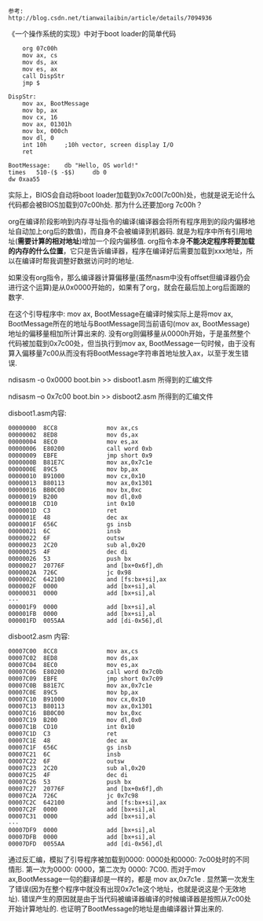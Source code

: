 ```
参考: 
http://blog.csdn.net/tianwailaibin/article/details/7094936
```

《一个操作系统的实现》中对于boot loader的简单代码

```
    org 07c00h
    mov ax, cs
    mov ds, ax
    mov es, ax
    call DispStr
    jmp $

DispStr:
    mov ax, BootMessage
    mov bp, ax
    mov cx, 16
    mov ax, 01301h
    mov bx, 000ch
    mov dl, 0
    int 10h     ;10h vector, screen display I/O
    ret

BootMessage:    db "Hello, OS world!"
times   510-($ -$$)     db 0
dw 0xaa55
```

实际上，BIOS会自动将boot loader加载到0x7c00(7c00h)处，也就是说无论什么代码都会被BIOS加载到07c00h处. 那为什么还要加org 7c00h？

org在编译阶段影响到内存寻址指令的编译(编译器会将所有程序用到的段内偏移地址自动加上org后的数值)，而自身不会被编译到机器码. 就是为程序中所有引用地址(**需要计算的相对地址**)增加一个段内偏移值. org指令本身**不能决定程序将要加载的内存的什么位置**，它只是告诉编译器，程序在编译好后需要加载到xxx地址，所以在编译时帮我调整好数据访问时的地址. 

如果没有org指令，那么编译器计算偏移量(虽然nasm中没有offset但编译器仍会进行这个运算)是从0x0000开始的，如果有了org，就会在最后加上org后面跟的数字. 

在这个引导程序中: mov ax, BootMessage在编译时候实际上是将mov ax, BootMessage所在的地址与BootMessage同当前语句(mov ax, BootMessage)地址的偏移量相加所计算出来的. 没有org则偏移量从0000h开始，于是虽然整个代码被加载到0x7c00处，但当执行到mov ax, BootMessage一句时候，由于没有算入偏移量7c00从而没有将BootMessage字符串首地址放入ax，以至于发生错误. 

ndisasm -o 0x0000 boot.bin >> disboot1.asm 所得到的汇编文件

ndisasm –o 0x7c00 boot.bin >> disboot2.asm 所得到的汇编文件


disboot1.asm内容: 

```
00000000  8CC8              mov ax,cs
00000002  8ED8              mov ds,ax
00000004  8EC0              mov es,ax
00000006  E80200            call word 0xb
00000009  EBFE              jmp short 0x9
0000000B  B81E7C            mov ax,0x7c1e
0000000E  89C5              mov bp,ax
00000010  B91000            mov cx,0x10
00000013  B80113            mov ax,0x1301
00000016  BB0C00            mov bx,0xc
00000019  B200              mov dl,0x0
0000001B  CD10              int 0x10
0000001D  C3                ret
0000001E  48                dec ax
0000001F  656C              gs insb
00000021  6C                insb
00000022  6F                outsw
00000023  2C20              sub al,0x20
00000025  4F                dec di
00000026  53                push bx
00000027  20776F            and [bx+0x6f],dh
0000002A  726C              jc 0x98
0000002C  642100            and [fs:bx+si],ax
0000002F  0000              add [bx+si],al
00000031  0000              add [bx+si],al
···
000001F9  0000              add [bx+si],al
000001FB  0000              add [bx+si],al
000001FD  0055AA            add [di-0x56],dl
```

disboot2.asm 内容: 

```
00007C00  8CC8              mov ax,cs
00007C02  8ED8              mov ds,ax
00007C04  8EC0              mov es,ax
00007C06  E80200            call word 0x7c0b
00007C09  EBFE              jmp short 0x7c09
00007C0B  B81E7C            mov ax,0x7c1e
00007C0E  89C5              mov bp,ax
00007C10  B91000            mov cx,0x10
00007C13  B80113            mov ax,0x1301
00007C16  BB0C00            mov bx,0xc
00007C19  B200              mov dl,0x0
00007C1B  CD10              int 0x10
00007C1D  C3                ret
00007C1E  48                dec ax
00007C1F  656C              gs insb
00007C21  6C                insb
00007C22  6F                outsw
00007C23  2C20              sub al,0x20
00007C25  4F                dec di
00007C26  53                push bx
00007C27  20776F            and [bx+0x6f],dh
00007C2A  726C              jc 0x7c98
00007C2C  642100            and [fs:bx+si],ax
00007C2F  0000              add [bx+si],al
00007C31  0000              add [bx+si],al
···
00007DF9  0000              add [bx+si],al
00007DFB  0000              add [bx+si],al
00007DFD  0055AA            add [di-0x56],dl
```

通过反汇编，模拟了引导程序被加载到0000: 0000处和0000: 7c00处时的不同情形. 第一次为0000: 0000，第二次为 0000: 7C00. 而对于mov ax,BootMessage一句的翻译却是一样的，都是 mov ax,0x7c1e . 显然第一次发生了错误(因为在整个程序中就没有出现0x7c1e这个地址，也就是说这是个无效地址). 错误产生的原因就是由于当代码被编译器编译的时候编译器是按照从7c00处开始计算地址的. 也证明了BootMessage的地址是由编译器计算出来的. 